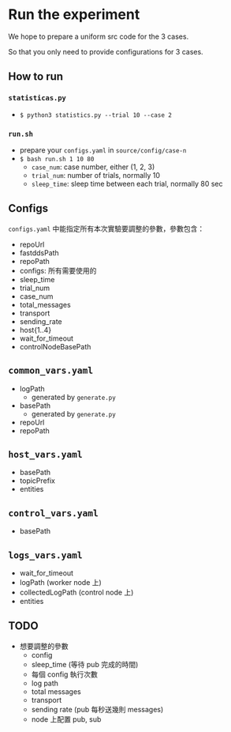 # Run the experiment
We hope to prepare a uniform src code for the 3 cases.

So that you only need to provide configurations for 3 cases.

## How to run
### `statisticas.py`
- `$ python3 statistics.py --trial 10 --case 2`

### `run.sh`
- prepare your `configs.yaml` in `source/config/case-n`
- `$ bash run.sh 1 10 80`
  - `case_num`: case number, either (1, 2, 3)
  - `trial_num`: number of trials, normally 10
  - `sleep_time`: sleep time between each trial, normally 80 sec

## Configs
`configs.yaml` 中能指定所有本次實驗要調整的參數，參數包含：
- repoUrl
- fastddsPath
- repoPath
- configs: 所有需要使用的
- sleep_time
- trial_num
- case_num
- total_messages
- transport
- sending_rate
- host{1..4}
- wait_for_timeout
- controlNodeBasePath

## `common_vars.yaml`
- logPath
  - generated by `generate.py`
- basePath
  - generated by `generate.py`
- repoUrl
- repoPath

## `host_vars.yaml`
- basePath
- topicPrefix
- entities

## `control_vars.yaml`
- basePath

## `logs_vars.yaml`
- wait_for_timeout
- logPath (worker node 上)
- collectedLogPath (control node 上)
- entities

## TODO
- 想要調整的參數
  - config
  - sleep_time (等待 pub 完成的時間)
  - 每個 config 執行次數
  - log path
  - total messages
  - transport
  - sending rate (pub 每秒送幾則 messages)
  - node 上配置 pub, sub
